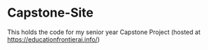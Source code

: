 ﻿# Capstone-Site
This holds the code for my senior year Capstone Project (hosted at https://educationfrontierai.info/) 
